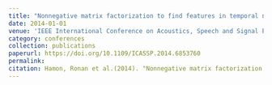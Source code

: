 ```yaml
---
title: "Nonnegative matrix factorization to find features in temporal networks"
date: 2014-01-01
venue: 'IEEE International Conference on Acoustics, Speech and Signal Processing, ICASSP'
category: conferences
collection: publications
paperurl: https://doi.org/10.1109/ICASSP.2014.6853760
permalink: 
citation: Hamon, Ronan et al.(2014). "Nonnegative matrix factorization to find features in temporal networks". IEEE International Conference on Acoustics, Speech and Signal Processing, ICASSP.
---
```

